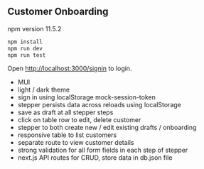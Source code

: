 ## Customer Onboarding

npm version 11.5.2

```bash
npm install
npm run dev
npm run test
```

Open [http://localhost:3000/signin](http://localhost:3000/signin) to login.

* MUI
* light / dark theme
* sign in using localStorage mock-session-token
* stepper persists data across reloads using localStorage
* save as draft at all stepper steps
* click on table row to edit, delete customer
* stepper to both create new / edit existing drafts / onboarding
* responsive table to list customers
* separate route to view customer details
* strong validation for all form fields in each step of stepper
* next.js API routes for CRUD, store data in db.json file
